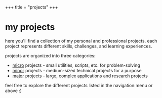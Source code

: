 +++
title = "projects"
+++

# my projects

here you'll find a collection of my personal and professional projects. each project represents different skills, challenges, and learning experiences.

projects are organized into three categories:

- [micro](/projects/micro) projects - small utilities, scripts, etc. for problem-solving
- [minor](/projects/minor) projects - medium-sized technical projects for a purpose
- [major](/projects/major) projects - large, complex applications and research projects

feel free to explore the different projects listed in the navigation menu or above :)